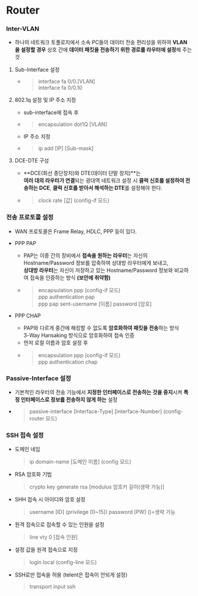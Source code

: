 # Router

### Inter-VLAN
* 하나의 네트워크 토폴로지에서 소속 PC들의 데이터 전송 편리성을 위하여 **VLAN을 설정할 경우** 상호 간에 **데이터 패킷을 전송하기 위한 경로를 라우터에 설정**해 주는 것

1. Sub-Interface 설정
   * > interface fa 0/0.[VLAN] <br>
     > interface fa 0/0.10

2. 802.1q 설정 및 IP 주소 지정
   * sub-interface에 접속 후
   * > encapsulation dot1Q [VLAN]
   * IP 주소 지정
   * > ip add [IP] [Sub-mask]

3. DCE-DTE 구성
   * **DCE(회선 종단장치)와 DTE(데이터 단말 장치)**는 <br> 
    **여러 대의 라우터가 연결**되는 광대역 네트워크 설정 시 **클럭 신호를 설정하여 전송하는 DCE**, **클럭 신호를 받아서 해석하는 DTE**를 설정해야 한다.
   * >clock rate [값] (config-if 모드)

### 전송 프로토콜 설정
* WAN 프로토콜은 Frame Relay, HDLC, PPP 등이 있다.

* PPP PAP
  * PAP는 이종 간의 장비에서 **접속을 원하는 라우터**는 자신의 Hostname/Password 정보를 압축하여 상대방 라우터에게 보내고,  
    **상대방 라우터**는 자신이 저장하고 있는 Hostname/Password 정보와 비교하여 접속을 인증하는 방식 **(보안에 취약함)**
  * > encapsulation ppp (config-if 모드)  
    > ppp authentication pap  
    > ppp pap sent-username [이름] password [암호]

* PPP CHAP
  * PAP와 다르게 중간에 해킹할 수 없도록 **암호화하여 패킷을 전송**하는 방식  
    3-Way Hansaking 방식으로 암호화하여 접속 인증
  * 먼저 로컬 이름과 암호 설정 후
  * > encapsulation ppp (config-if 모드)  
    > ppp authentication chap

### Passive-Interface 설정
* 기본적인 라우터의 전송 기능에서 **지정한 인터페이스로 전송하는 것을 중지**시켜 **특정 인터페이스로 정보를 전송하지 않게 하는** 설정
* > passive-interface [Interface-Type] [interface-Number] (config-router 모드)

### SSH 접속 설정
* 도메인 네임
    > ip domain-name [도메인 이름] (config 모드)
* RSA 암호화 기법
    > crypto key generate rsa [modulus 암호키 길이(생략 가능)]
* SHH 접속 시 아이디와 암호 설정
    > username [ID] (privilege [0~15]) password [PW]  ()=생략 가능
* 원격 접속으로 접속할 수 있는 인원을 설정
    > line vty 0 [접속 인원]
* 설정 값을 원격 접속으로 지정
    > login local (config-line 모드)
* SSH로만 접속을 허용 (telent은 접속이 안되게 설정)
    > transport input ssh